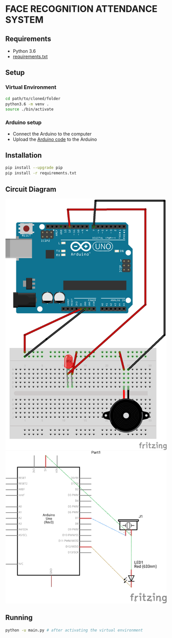 # FACE RECOGNITION ATTENDANCE SYSTEM

## Requirements

-   Python 3.6
-   [requirements.txt](./requirements.txt)

## Setup

### Virtual Environment

```sh
cd path/to/cloned/folder
python3.6 -m venv .
source ./bin/activate
```

### Arduino setup

-   Connect the Arduino to the computer
-   Upload the [Arduino code](./firmata-config-arduino/firmata-config-arduino.ino) to the Arduino

## Installation

```sh
pip install --upgrade pip
pip install -r requirements.txt
```

## Circuit Diagram

![Circuit Diagram](./fritzing/visual.png)
![Circuit Diagram](./fritzing/scheme.png)

## Running

```sh
python -u main.py # after activating the virtual environment
```
